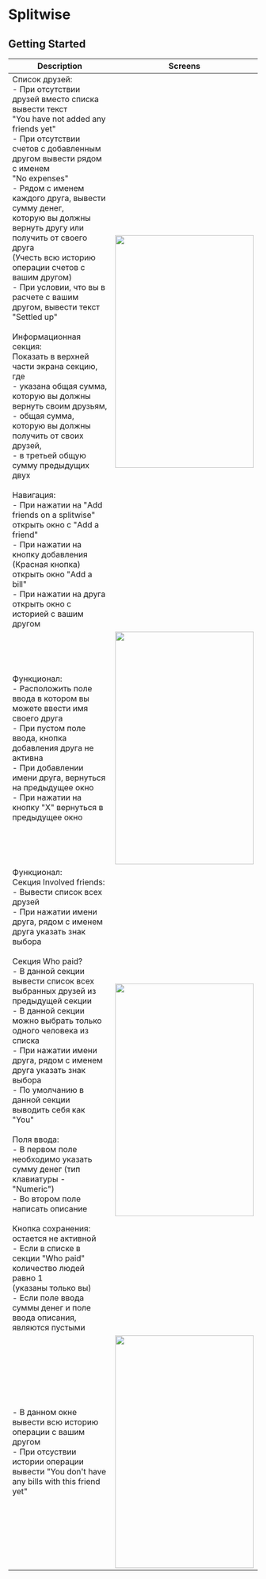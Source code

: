# Splitwise

## Getting Started

|Description   |Screens   |
|---|---|
|Список друзей: <br/> - При отсутствии друзей вместо списка вывести текст <br/> "You have not added any friends yet" <br/> - При отсутствии счетов с добавленным другом вывести рядом с именем <br/> "No expenses" <br/> - Рядом с именем каждого друга, вывести сумму денег, <br/>которую вы должны вернуть другу или получить от своего друга<br/>(Учесть всю историю операции счетов с вашим другом)<br/>- При условии, что вы в расчете с вашим другом, вывести текст "Settled up" <br/><br/> Информационная секция:<br/> Показать в верхней части экрана секцию, где<br/>- указана общая сумма, которую вы должны вернуть своим друзьям, <br/>- общая сумма, которую вы должны получить от своих друзей, <br/>- в третьей общую сумму предыдущих двух <br/><br/> Навигация: <br/> - При нажатии на "Add friends on a splitwise" открыть окно с "Add a friend" <br/>- При нажатии на кнопку добавления (Красная кнопка) открыть окно "Add a bill"<br/> - При нажатии на друга открыть окно с историей с вашим другом|<img src="https://github.com/n17r-resources/react-native/blob/master/Homeworks/Homework%20%233/assets/1.jpg" width="280" height="470" />|
|Функционал: <br/> - Расположить поле ввода в котором вы можете ввести имя своего друга <br/> - При пустом поле ввода, кнопка добавления друга не активна <br/>- При добавлении имени друга, вернуться на предыдущее окно <br/> - При нажатии на кнопку "X" вернуться в предыдущее окно |<img src="https://github.com/n17r-resources/react-native/blob/master/Homeworks/Homework%20%233/assets/2.jpg" width="280" height="470" />|
|Функционал: <br/>Секция Involved friends: <br/> - Вывести список всех друзей <br/> - При нажатии имени друга, рядом с именем друга указать знак выбора<br/><br/> Секция Who paid?<br/>- В данной секции вывести список всех выбранных друзей из предыдущей секции <br/>- В данной секции можно выбрать только одного человека из списка <br/> - При нажатии имени друга, рядом с именем друга указать знак выбора <br/>- По умолчанию в данной секции выводить себя как "You"<br/><br/> Поля ввода: <br/>- В первом поле необходимо указать сумму денег (тип клавиатуры - "Numeric") <br/> - Во втором поле написать описание <br/><br/> Кнопка сохранения: остается не активной<br/> - Если в списке в секции "Who paid" количество людей равно 1<br/> (указаны только вы) <br/> - Если поле ввода суммы денег и поле ввода описания, являются пустыми|<img src="https://github.com/n17r-resources/react-native/blob/master/Homeworks/Homework%20%233/assets/4.jpg" width="280" height="470" />|
|- В данном окне вывести всю историю операции с вашим другом <br/> - При отсуствии истории операции вывести "You don't have<br/> any bills with this friend yet"|<img src="https://github.com/n17r-resources/react-native/blob/master/Homeworks/Homework%20%233/assets/8.jpg" width="280" height="470" />|
